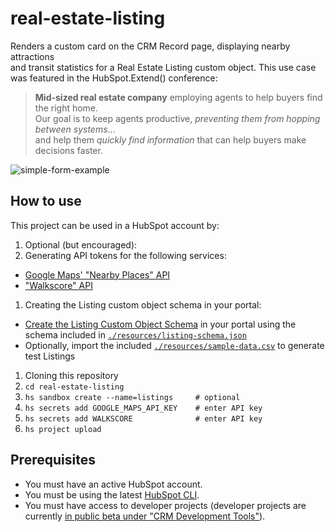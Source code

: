# real-estate-listing

Renders a custom card on the CRM Record page, displaying nearby attractions \
and transit statistics for a Real Estate Listing custom object. This use case \
was featured in the HubSpot.Extend() conference:

> **Mid-sized real estate company** employing agents to help buyers find the right home.  \
> Our goal is to keep agents productive, _preventing them from hopping between systems_...  \
> and help them _quickly find information_ that can help buyers make decisions faster.


![simple-form-example](https://user-images.githubusercontent.com/5553591/185697570-f6308601-80b5-43c2-a8ab-0f252a9b4c4f.gif)


## How to use

This project can be used in a HubSpot account by:

1. Optional (but encouraged):
1. Generating API tokens for the following services:
  - [Google Maps' "Nearby Places" API](https://developers.google.com/maps/documentation/places/web-service/search-nearby)
  - ["Walkscore" API](https://developers.google.com/maps/documentation/places/web-service/search-nearby)
1. Creating the Listing custom object schema in your portal:
  - [Create the Listing Custom Object Schema](https://developers.hubspot.com/docs/api/crm/crm-custom-objects) in your portal using the schema included in [`./resources/listing-schema.json`](./resources/listing-schema.json)
  - Optionally, import the included [`./resources/sample-data.csv`](`./resources/sample-data.csv`) to generate test Listings
1. Cloning this repository
1. `cd real-estate-listing`
1. `hs sandbox create --name=listings     # optional`
1. `hs secrets add GOOGLE_MAPS_API_KEY    # enter API key`
1. `hs secrets add WALKSCORE              # enter API key`
1. `hs project upload`



## Prerequisites

- You must have an active HubSpot account.
- You must be using the latest [HubSpot CLI](https://www.npmjs.com/package/@hubspot/cli).
- You must have access to developer projects (developer projects are currently [in public beta under "CRM Development Tools"](https://app.hubspot.com/l/whats-new/betas)).
